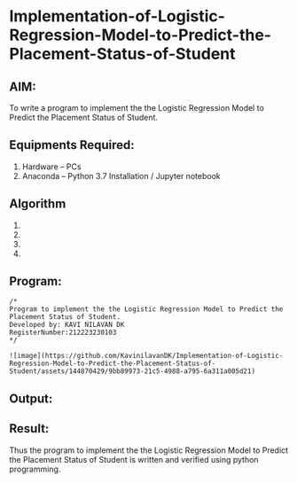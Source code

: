 # Implementation-of-Logistic-Regression-Model-to-Predict-the-Placement-Status-of-Student

## AIM:
To write a program to implement the the Logistic Regression Model to Predict the Placement Status of Student.

## Equipments Required:
1. Hardware – PCs
2. Anaconda – Python 3.7 Installation / Jupyter notebook

## Algorithm
1. 
2. 
3. 
4. 

## Program:
```
/*
Program to implement the the Logistic Regression Model to Predict the Placement Status of Student.
Developed by: KAVI NILAVAN DK
RegisterNumber:212223230103
*/
```
```
![image](https://github.com/KavinilavanDK/Implementation-of-Logistic-Regression-Model-to-Predict-the-Placement-Status-of-Student/assets/144870429/9bb89973-21c5-4988-a795-6a311a005d21)

```
## Output:



## Result:
Thus the program to implement the the Logistic Regression Model to Predict the Placement Status of Student is written and verified using python programming.
